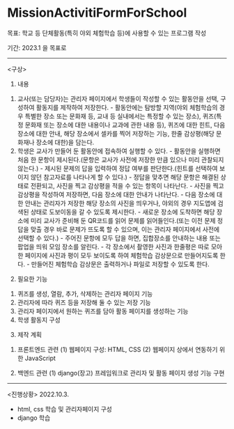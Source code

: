 # MissionActivitiFormForSchool

목표: 학교 등 단체활동(특히 야외 체험학습 등)에 사용할 수 있는 프로그램 작성

기간: 2023.1 을 목표로

---------------
<구상>

1. 내용
  1) 교사(또는 담당자)는 관리자 페이지에서 학생들이 작성할 수 있는 활동안을 선택, 구성하여 활동지를 제작하여 저장한다.
    - 활동안에는 탐방할 지역(야외 체험학습의 경우 특별한 장소 또는 문화재 등, 교내 등 실내에서는 특정할 수 있는 장소),
      퀴즈(특정 문화재 또는 장소에 대한 내용이나 교과에 관한 내용 등), 퀴즈에 대한 힌트, 다음 장소에 대한 안내,
      해당 장소에서 셀카를 찍어 저장하는 기능, 한줄 감상평(해당 문화재나 장소에 대한)을 담는다.
  2) 학생은 교사가 만들어 둔 활동안에 접속하여 실행할 수 있다.
    - 활동안을 실행하면 처음 한 문항이 제시된다.(문항은 교사가 사전에 저장한 만큼 있으나 미리 관찰되지 않는다.)
    - 제시된 문제의 답을 입력하여 정답 여부를 판단한다.(힌트를 선택하여 보이지 않던 참고자료를 나타나게 할 수 있다.)
    - 정답을 맞추면 해당 문항은 해결된 상태로 전환되고, 사진을 찍고 감상평을 적을 수 있는 항목이 나타난다.
    - 사진을 찍고 감상평을 작성하여 저장하면, 다음 장소에 대한 안내가 나타난다.
    - 다음 장소에 대한 안내는 관리자가 저장한 해당 장소의 사진을 띄우거나, 야외의 경우 지도앱에 검색된 상태로 도보이동을 갈 수 있도록 제시한다.
    - 새로운 장소에 도착하면 해당 장소에 미리 교사가 준비해 둔 QR코드를 읽어 문제를 읽어들인다.(또는 이전 문제 정답을 맞출 경우 바로 문제가 뜨도록 할 수 있으며, 이는 관리자 페이지에서 사전에 선택할 수 있다.)
    - 주어진 문항에 모두 답을 하면, 집합장소를 안내하는 내용 또는 팝업을 띄워 모임 장소를 알린다.
    - 각 장소에서 촬영한 사진과 한줄평은 따로 모아 한 페이지에 사진과 평이 모두 보이도록 하여 체험학습 감상문으로 만들어지도록 한다.
    - 만들어진 체험학습 감상문은 출력하거나 파일로 저장할 수 있도록 한다.

2. 필요한 기능
  1) 퀴즈를 생성, 열람, 추가, 삭제하는 관리자 페이지 기능
  2) 관리자에 따라 퀴즈 등을 저장해 둘 수 있는 저장 기능 
  3) 관리자 페이지에서 원하는 퀴즈를 담아 활동 페이지를 생성하는 기능
  4) 학생 활동지 구성

3. 제작 계획
  1) 프론트엔드 관련
    (1) 웹페이지 구성: HTML, CSS
    (2) 웹페이지 상에서 연동하기 위한 JavaScript

  2) 백엔드 관련
    (1) django(장고) 프레임워크로 관리자 및 활동 페이지 생성 기능 구현
    
---------------
<진행상황> 2022.10.3.
- html, css 학습 및 관리자페이지 구성
- django 학습
